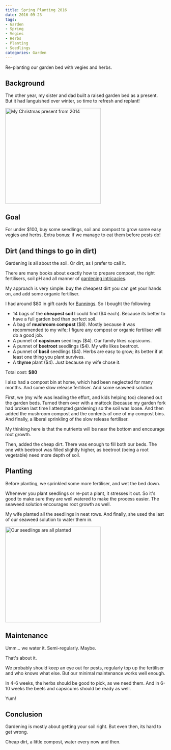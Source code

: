 ```yaml
---
title: Spring Planting 2016
date: 2016-09-23
tags:
- Garden
- Spring
- Vegies
- Herbs
- Planting
- Seedlings
categories: Garden
---
```


Re-planting our garden bed with vegies and herbs.  

<!-- more --> 

## Background

The other year, my sister and dad built a raised garden bed as a present.
But it had languished over winter, so time to refresh and replant!

<img src="/images/Spring-Planting-2016/assembling-garden-bed.jpg" class="" width=300 height=300 alt="My Christmas present from 2014" />

## Goal

For under $100, buy some seedlings, soil and compost to grow some easy vegies and herbs.
Extra bonus: if we manage to eat them before pests do!

## Dirt (and things to go in dirt)

Gardening is all about the soil.
Or dirt, as I prefer to call it.

There are many books about exactly how to prepare compost, the right fertilisers, soil pH and all manner of [gardening intricacies](https://www.diggers.com.au/shop/gardening-books/books-diggers-books/australian-fruit-and-vegetable-garden/aaufv/).

My approach is very simple: buy the cheapest dirt you can get your hands on, and add some organic fertiliser.

I had around $80 in gift cards for [Bunnings](https://www.bunnings.com.au/).
So I bought the following:

* 14 bags of the **cheapest soil** I could find ($4 each). Because its better to have a full garden bed than perfect soil.
* A bag of **mushroom compost** ($8). Mostly because it was recommended to my wife; I figure any compost or organic fertiliser will do a good job.
* A punnet of **capsicum** seedlings ($4). Our family likes capsicums.
* A punnet of **beetroot** seedlings ($4). My wife likes beetroot.
* A punnet of **basil** seedlings ($4). Herbs are easy to grow; its better if at least one thing you plant survives. 
* A **thyme** plant ($4). Just because my wife chose it.

Total cost: **$80**

I also had a compost bin at home, which had been neglected for many months.
And some slow release fertiliser.
And some seaweed solution.

First, we (my wife was leading the effort, and kids helping too) cleaned out the garden beds.
Turned them over with a mattock (because my garden fork had broken last time I attempted gardening) so the soil was loose.
And then added the mushroom compost and the contents of one of my compost bins.
And finally, a liberal sprinkling of the slow release fertiliser.

My thinking here is that the nutrients will be near the bottom and encourage root growth.

Then, added the cheap dirt.
There was enough to fill both our beds.
The one with beetroot was filled slightly higher, as beetroot (being a root vegetable) need more depth of soil. 

## Planting

Before planting, we sprinkled some more fertiliser, and wet the bed down.

Whenever you plant seedlings or re-pot a plant, it stresses it out.
So it's good to make sure they are well watered to make the process easier.
The seaweed solution encourages root growth as well.

My wife planted all the seedlings in neat rows.
And finally, she used the last of our seaweed solution to water them in.  

<img src="/images/Spring-Planting-2016/planted-plants.jpg" class="" width=300 height=300 alt="Our seedlings are all planted" />

## Maintenance

Umm... we water it.
Semi-regularly.
Maybe.

That's about it.

We probably should keep an eye out for pests, regularly top up the fertiliser and who knows what else.
But our minimal maintenance works well enough.

In 4-6 weeks, the herbs should be good to pick, as we need them.
And in 6-10 weeks the beets and capsicums should be ready as well.

Yum! 

## Conclusion

Gardening is mostly about getting your soil right.
But even then, its hard to get wrong.

Cheap dirt, a little compost, water every now and then.